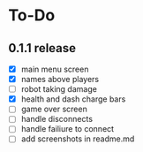 # To-Do

## 0.1.1 release

- [x] main menu screen
- [x] names above players
- [ ] robot taking damage
- [x] health and dash charge bars
- [ ] game over screen
- [ ] handle disconnects
- [ ] handle failiure to connect
- [ ] add screenshots in readme.md
